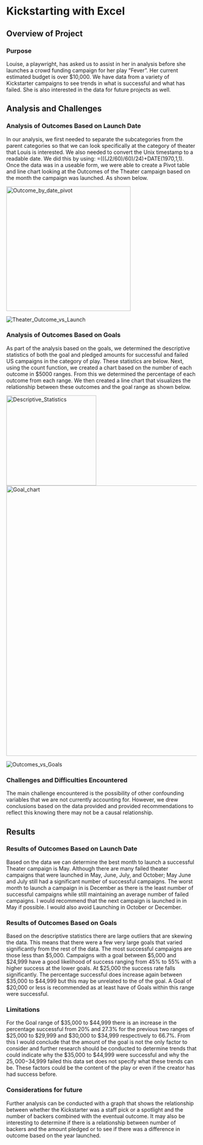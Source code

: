 # Kickstarting with Excel

## Overview of Project

### Purpose
Louise, a playwright, has asked us to assist in her in analysis before she launches a crowd funding campaign for her play “Fever”. Her current estimated budget is over $10,000. We have data from a variety of Kickstarter campaigns to see trends in what is successful and what has failed. She is also interested in the data for future projects as well. 
## Analysis and Challenges

### Analysis of Outcomes Based on Launch Date
In our analysis, we first needed to separate the subcategories from the parent categories so that we can look specifically at the category of theater that Louis is interested. We also needed to convert the Unix timestamp to a readable date. We did this by using: =(((J2/60)/60)/24)+DATE(1970,1,1). Once the data was in a useable form, we were able to create a Pivot table and line chart looking at the Outcomes of the Theater campaign based on the month the campaign was launched. As shown below. 

<img width="329" alt="Outcome_by_date_pivot" src="https://user-images.githubusercontent.com/90511014/138529945-068464cb-78fc-46af-8558-0c4ad25523ad.png">

![Theater_Outcome_vs_Launch](https://user-images.githubusercontent.com/90511014/138529928-c9706de5-fd30-4b93-b16f-4a8ebe3cebef.png)

### Analysis of Outcomes Based on Goals
As part of the analysis based on the goals, we determined the descriptive statistics of both the goal and pledged amounts for successful and failed US campaigns in the category of play. These statistics are below. Next, using the count function, we created a chart based on the number of each outcome in $5000 ranges. From this we determined the percentage of each outcome from each range.  We then created a line chart that visualizes the relationship between these outcomes and the goal range as shown below. 

<img width="238" alt="Descriptive_Statistics" src="https://user-images.githubusercontent.com/90511014/138532036-aabc8403-6b15-417a-a367-ab5526d4e56d.png">
<img width="714" alt="Goal_chart" src="https://user-images.githubusercontent.com/90511014/138540869-f2981a62-62cf-4086-b836-a56cc44051bb.png">


![Outcomes_vs_Goals](https://user-images.githubusercontent.com/90511014/138532041-6a3f8ce2-0b1e-4b2b-a3aa-2f5c3a074360.png)

### Challenges and Difficulties Encountered
The main challenge encountered is the possibility of other confounding variables that we are not currently accounting for. However, we drew conclusions based on the data provided and provided recommendations to reflect this knowing there may not be a causal relationship.  

## Results

### Results of Outcomes Based on Launch Date

Based on the data we can determine the best month to launch a successful Theater campaign is May. 
Although there are many failed theater campaigns that were launched in May, June, July, and October; May June and July still had a significant number of successful campaigns.  The worst month to launch a campaign in is December as there is the least number of successful campaigns while still maintaining an average number of failed campaigns. 
I would recommend that the next campaign is launched in in May if possible. I would also avoid Launching in October or December. 

### Results of Outcomes Based on Goals 
Based on the descriptive statistics there are large outliers that are skewing the data. This means that there were a few very large goals that varied significantly from the rest of the data. The most successful campaigns are those less than $5,000. Campaigns with a goal between $5,000 and $24,999 have a good likelihood of success ranging from 45% to 55% with a higher success at the lower goals. At $25,000 the success rate falls significantly. The percentage successful does increase again between $35,000 to $44,999 but this may be unrelated to the of the goal.
A Goal of $20,000 or less is recommended as at least have of Goals within this range were successful. 

### Limitations
For the Goal range of $35,000 to $44,999 there is an increase in the percentage successful from 20% and 27.3% for the previous two ranges of $25,000 to $29,999 and $30,000 to $34,999 respectively to 66.7%. From this I would conclude that the amount of the goal is not the only factor to consider and further research should be conducted to determine trends that could indicate why the $35,000 to $44,999 were successful and why the $25,000-$34,999 failed this data set does not specify what these trends can be. These factors could be the content of the play or even if the creator has had success before.  

### Considerations for future
Further analysis can be conducted with a graph that shows the relationship between whether the Kickstarter was a staff pick or a spotlight and the number of backers combined with the eventual outcome. It may also be interesting to determine if there is a relationship between number of backers and the amount pledged or to see if there was a difference in outcome based on the year launched. 









